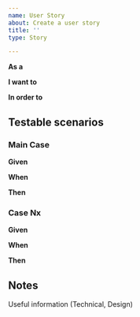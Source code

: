 ```yaml
---
name: User Story
about: Create a user story
title: ''
type: Story

---
```


**As a** 

**I want to** 

**In order to** 


## Testable scenarios

### Main Case

**Given** 

**When** 

**Then** 


### Case Nx

**Given** 

**When** 

**Then** 

## Notes

Useful information (Technical, Design)
